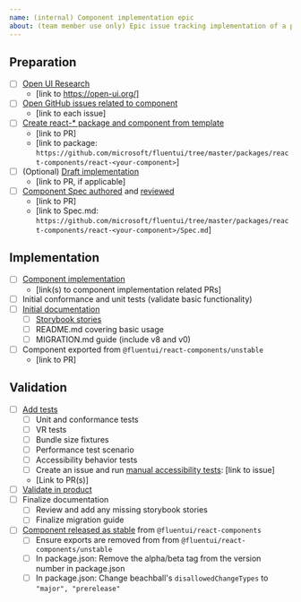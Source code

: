 ```yaml
---
name: (internal) Component implementation epic
about: (team member use only) Epic issue tracking implementation of a particular component
---
```


<!--
These issues are used by core contributors to track the list of items that should be
completed as part of creating a v9 component. More info can be found here: https://github.com/microsoft/fluentui/wiki/Component-Implementation-Guide
-->

## Preparation

- [ ] [Open UI Research](https://github.com/microsoft/fluentui/wiki/Component-Implementation-Guide#open-ui-research)
  - [link to https://open-ui.org/]
- [ ] [Open GitHub issues related to component](https://github.com/microsoft/fluentui/wiki/Component-Implementation-Guide#find-open-issues-on-github)
  - [link to each issue]
- [ ] [Create react-\* package and component from template](https://github.com/microsoft/fluentui/wiki/Component-Implementation-Guide#component-package)
  - [link to PR]
  - [link to package: `https://github.com/microsoft/fluentui/tree/master/packages/react-components/react-<your-component>`]
- [ ] (Optional) [Draft implementation](https://github.com/microsoft/fluentui/wiki/Component-Implementation-Guide#draft-implementation)
  - [link to PR, if applicable]
- [ ] [Component Spec authored](https://github.com/microsoft/fluentui/wiki/Component-Implementation-Guide#component-spec) and [reviewed](https://github.com/microsoft/fluentui/wiki/Component-Implementation-Guide#spec-review)
  - [link to PR]
  - [link to Spec.md: `https://github.com/microsoft/fluentui/tree/master/packages/react-components/react-<your-component>/Spec.md`]

## Implementation

- [ ] [Component implementation](https://github.com/microsoft/fluentui/wiki/Component-Implementation-Guide#implement-the-control)
  - [link(s) to component implementation related PRs]
- [ ] Initial conformance and unit tests (validate basic functionality)
- [ ] [Initial documentation](https://github.com/microsoft/fluentui/wiki/Component-Implementation-Guide#documentation)
  - [ ] [Storybook stories](https://github.com/microsoft/fluentui/wiki/Component-Implementation-Guide#storybook-stories)
  - [ ] README.md covering basic usage
  - [ ] MIGRATION.md guide (include v8 and v0)
- [ ] Component exported from `@fluentui/react-components/unstable`
  - [link to PR]

## Validation

- [ ] [Add tests](https://github.com/microsoft/fluentui/wiki/Component-Implementation-Guide#tests)
  - [ ] Unit and conformance tests
  - [ ] VR tests
  - [ ] Bundle size fixtures
  - [ ] Performance test scenario
  - [ ] Accessibility behavior tests
  - [ ] Create an issue and run [manual accessibility tests](https://github.com/microsoft/fluentui/wiki/Manual-Accessibility-Review-Checklist): [link to issue]
  - [Link to PR(s)]
- [ ] [Validate in product](https://github.com/microsoft/fluentui/wiki/Component-Implementation-Guide#validation)
- [ ] Finalize documentation
  - [ ] Review and add any missing storybook stories
  - [ ] Finalize migration guide
- [ ] [Component released as stable](https://github.com/microsoft/fluentui/wiki/Component-Implementation-Guide#stable-release) from `@fluentui/react-components`
  - [ ] Ensure exports are removed from from `@fluentui/react-components/unstable`
  - [ ] In package.json: Remove the alpha/beta tag from the version number in package.json
  - [ ] In package.json: Change beachball's `disallowedChangeTypes` to `"major", "prerelease"`

